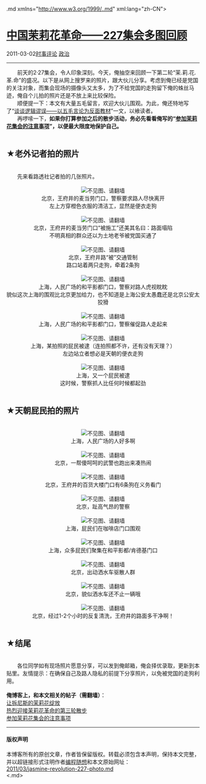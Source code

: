 <!DOCTYPE.md>
.md xmlns="http://www.w3.org/1999/..md" xml:lang="zh-CN">
<head>
<meta http-equiv="Content-Type" content="text.md; charset=utf-8" />
<meta name="generator" content="Python script by program.think@gmail.com" />
<meta name="provider" content="program-think.blogspot.com" />
<link type="text/css" rel="stylesheet" href="../../css/program-think.css" />
<title>中国茉莉花革命——227集会多图回顾 - 编程随想的博客</title>
</head>
<body>
<div id="main" style="width:100%;">
<h1><a href="../../index.md" title="回到首页">中国茉莉花革命——227集会多图回顾</a></h1>
<div class="post-info"><span class="date-header">2011-03-02</span><a href="../../tags/E697B6E4BA8BE8AF84E8AEBA.md" class="tag">时事评论</a> <a href="../../tags/E694BFE6B2BB.md" class="tag">政治</a> </div>
<hr>
<div class="post">
&#12288;&#12288;前天的2·27集会，令人印象深刻。今天，俺抽空来回顾一下第二轮“茉.莉.花.革.命”的盛况。以下是从网上搜罗来的照片，跟大伙儿分享。考虑到俺已经是党国的关注对象，而集会现场的摄像头又太多，为了不给党国的走狗留下俺的蛛丝马迹，俺自个儿拍的照片还是不放上来比较保险。<br />&#12288;&#12288;顺便提一下：本文有大量五毛留言，欢迎大伙儿围观。为此，俺还特地写了“<a href="../../2011/03/logical-fallacies.md" target="_blank">谈谈逻辑谬误——以五毛言论为反面教材</a>”一文，以飨读者。<!--program-think--><br />&#12288;&#12288;再啰嗦一下，<b>如果你打算参加之后的散步活动，务必先看看俺写的“<a href="../../2011/03/jasmine-revolution-how-to.md">参加茉莉花集会的注意事项</a>”，以便最大限度地保护自己。</b><br /><br /><h2>★老外记者拍的照片</h2><br />&#12288;&#12288;先来看路透社记者拍的几张照片。<br /><br /><center><img src="../../images/2011/03/OgAAADlc5C16sD0Bj6H5y4jIhvZ_IlXFqQDJJj1RV9ZPNsk1pcDXvUbQIBcUv_dQRydHxlfjVVIs7yFlQQ0t7081kmUA15jOjET6c2TVzxp5reV--VQcrCQiFU3W" alt="不见图、请翻墙" /><br />北京，王府井的麦当劳门口，警察要求路人尽快离开<br />左上方穿橙色衣服的清洁工，显然是便衣走狗</center><br /><center><img src="../../images/2011/03/OgAAAI4sSAQQ_zSbJjYGyvUpeLogw1XH7hpP9mAQP2p-a5YRfw8kAtAG-DKXElLcBrTQsNocH5sbshV3ZaLIufu_qLAA15jOjJ0eZ3tG3oSTZNm1fOoNs61Hhh_C" alt="不见图、请翻墙" /><br />北京，王府井的麦当劳门口“被施工”还美其名曰：路面塌陷<br />不明真相的群众还以为土地老爷被党国买通了</center><br /><center><img src="../../images/2011/03/OAAAABt26SjAcvepDgo4GPn7PHTDozs3HwZ2sJ90EAcWF5jcJndWgqewFMZqmD3RHxfJgzzemCl9K-AckUbLeUg6xcsA15jOjAfq0dp-DKlSSBrL1pKul-p0Mq1v" alt="不见图、请翻墙" /><br />北京，王府井路“被”交通管制<br />路口站着两只走狗，牵着2条狗</center><br /><center><img src="../../images/2011/03/OAAAABHwEV7e2w4bbdhw7zoOmHW5duiKCSU5QP2OJ8ZYlXK0k3aXlmrDpqJ9MNhqc4ivdT7fbOTA-hHkNTbuhhjJPMIA15jOjJ-PdALwYll7CWAVMbhwQiAqb6Gm" alt="不见图、请翻墙" /><br />上海，人民广场的和平影都门口，警察对路人虎视眈眈<br />貌似这次上海的围观比北京更加给力，也不知道是上海公安太愚蠢还是北京公安太狡猾</center><br /><center><img src="../../images/2011/03/OAAAADMf6EHqcP96ZG0LzwBQMdwN8SnIKSgS6VJWZA_4rdh_2UJ3m0OCnB4cSShr9uQO61CFVPz6C9G4i6B7CgRff3oA15jOjLpnRvNew1y-1ZrTN8oG3ZZZQzOx" alt="不见图、请翻墙" /><br />上海，人民广场的和平影都门口，警察催促路人走起来</center><br /><center><img src="../../images/2011/03/OAAAAFR1XgZnG_8m0RjK75W95A5xse4UQu95fHipvjWxpDqy-jVuOJFOG9ikXdYaaN0E8ZE52ynPzxTxuCLqYMNSerYA15jOjJkeNUIWZd0qRgX8aCO_aseraUMA" alt="不见图、请翻墙" /><br />上海，某拍照的屁民被逮（连拍照都不许，还有没有天理？）<br />左边站立者想必是天朝的便衣走狗</center><br /><center><img src="../../images/2011/03/OAAAAF1Zf5K43hyYroERhveKJbSZpPYQhInwzGlr5u12pa5Nwe6gvNlKnk1LBn_V7suXiWA4EuTh4kGdvEfXC7--h8MA15jOjNAVyKI6Rk8L6xJudQRWPCZMKq-g" alt="不见图、请翻墙" /><br />上海，又一个屁民被逮<br />这时候，警察抓人比任何时候都起劲</center><br /><h2>★天朝屁民拍的照片</h2><br /><center><img src="../../images/2011/03/OAAAAEBu-KK6FPmNUsVf-JfLplZCiCmIU28gpFIDHXW9HaANlE5m-0c2iUx6Z1a_dlBiEo4kqlN0OI_EyEkqjtyEKCUA15jOjPXuEdCWe5ztl0PQZRKdk0uuV6Ov"  alt="不见图、请翻墙" /><br />上海，人民广场的人好多啊</center><br /><center><img src="../../images/2011/03/OAAAAMXK3GlR8PI4ex4NOeUmx3wvTcfrZ5NcqN396HnGfWkfl5mpG9-_XUvlv1KitinEYro-PpbHeqxJ2mx8wt5Fb0QA15jOjKVg6UBwx48DIiEFJjZeo90WDvfk" alt="不见图、请翻墙" /><br />北京，一帮傻呵呵的武警也跑出来凑热闹</center><br /><center><img src="../../images/2011/03/OAAAAJ9FOwgkbzkR9ycQRh2tjFhx57vOy9vlk9BjT_jDlWI9IxnWgHJtGJqdyDyraJmiRep3PqezcvhF8Q4ccejWxioA15jOjK85WD00LVgMo_c6KCNSJXf10TN2" alt="不见图、请翻墙" /><br />北京，王府井的百货大楼门口有6条狗在义务看门</center><br /><center><img src="../../images/2011/03/OAAAAO17eYpns27sqnATbfvVK_oKAnO7VgtvFbpi7vOcAnJbzOyPiIua21O1j7RHzMcEEYxECwMZ9i4zpzE6vsRv564A15jOjD1veyfNpwlQjyJEjbYS4YGUmj_k" alt="不见图、请翻墙" /><br />北京，趾高气昂的警察</center><br /><center><img src="../../images/2011/03/OgAAAFJsLISRvNxhv1idQEs_0BZ5E0aeWLY7xSCur5ja-Kdm8VRT0mYgApvrbw1lyJI_kK0ixBMmw2u6jAKXLCQ56c0A15jOjH-peW1zUMYHgzizNvmJTrjVMp5B" alt="不见图、请翻墙" /><br />上海，屁民们在咖啡店门口围观</center><br /><center><img src="../../images/2011/03/OgAAACgGr-7DJjlFRb99Cf_GwZ9x4XySHiue4Wc47F5HWwTX5eklvm4v0Uez1sajuolxDyd6ZK4Zmq1pzpTVxyRNTCQA15jOjOSfAP30akUkwCCl8e22eEEaSGAB" alt="不见图、请翻墙" /><br />上海，众多屁民们聚集在和平影都/肯德基门口</center><br /><center><img src="../../images/2011/03/OAAAAA1BrAbIiXdViaO_EAtccwwS8QUaIyOgexGzOXdqgZdrALdLG4Et4YVQJ3Cu1CZFK3HgX0wCvUFvgd01yTOWgU0A15jOjCGnzmrsjW1stEFppEW38T2QjjcZ" alt="不见图、请翻墙" /><br />北京，出动洒水车驱散人群</center><br /><center><img src="../../images/2011/03/OAAAAMT52p1iqH6tIhzfYbVO5dn661SZ7o-G-FHfz2ef9fspl4v1lVvr6McA_nJBBsPaIpFGicOQy-K4X2xG-g9TKWMA15jOjFIuUsNkW-aADCbBL1P-6y8nTBPM" alt="不见图、请翻墙" /><br />北京，貌似洒水车还不止一辆哦</center><br /><center><img src="../../images/2011/03/OAAAAIPT4le3qCIbP-6KGzlz-hwC1YsGeMiF8NuZ8hyoCOch2HBZ-sY9MUR-B8MMKRfkEnjqNlU4HH6V9ye3QcmFY_EA15jOjCE06Hsu59XQdLESuXM93bfuB9XH" alt="不见图、请翻墙" /><br />北京，经过1-2个小时的反复清洗，王府井的路面多干净啊！</center><br /><h2>★结尾</h2><br />&#12288;&#12288;各位同学如有现场照片愿意分享，可以发到俺邮箱，俺会择优录取，更新到本贴里。友情提示：在确保自己及路人隐私的前提下分享照片，以免被党国的走狗利用。<br /><br /><b>俺博客上，和本文相关的帖子（需翻墙）</b>：<br /><a href="../../2011/02/jasmine-revolution-227-notice.md">让拆尼斯的茉莉花绽放</a><br /><a href="../../2011/03/jasmine-revolution-306-notice.md">热烈迎接茉莉花革命的第三轮散步</a><br /><a href="../../2011/03/jasmine-revolution-how-to.md">参加茉莉花集会的注意事项</a><div class="blogger-post-footer">
</div>
<hr>
<div class="copyright">
<h4>版权声明</h4>
本博客所有的原创文章，作者皆保留版权。转载必须包含本声明，保持本文完整，并以超链接形式注明作者<a href="mailto:program.think@gmail.com">编程随想</a>和本文原始网址：<br>
<a href="2011/03/jasmine-revolution-227-photo.md">2011/03/jasmine-revolution-227-photo.md</a>
</div>
</div>
</body>
<.md>
